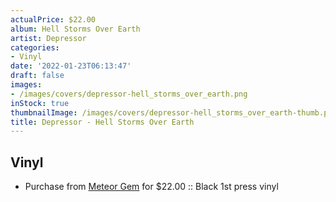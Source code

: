 ```yaml
---
actualPrice: $22.00
album: Hell Storms Over Earth
artist: Depressor
categories:
- Vinyl
date: '2022-01-23T06:13:47'
draft: false
images:
- /images/covers/depressor-hell_storms_over_earth.png
inStock: true
thumbnailImage: /images/covers/depressor-hell_storms_over_earth-thumb.png
title: Depressor - Hell Storms Over Earth
---
```


## Vinyl
* Purchase from [Meteor Gem](https://meteor-gem.com/products/depressor-hell-storms-over-earth) for $22.00 :: Black 1st press vinyl
